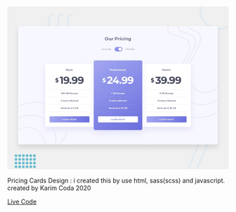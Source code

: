 

![Design preview for the File Transfer pricing component coding challenge](./design/desktop-preview.jpg)

Pricing Cards Design : i created this by use html, sass(scss) and javascript. created by Karim Coda 2020

 [Live Code](https://karimcoda.github.io/File-Transfer-pricing-Cards/)
